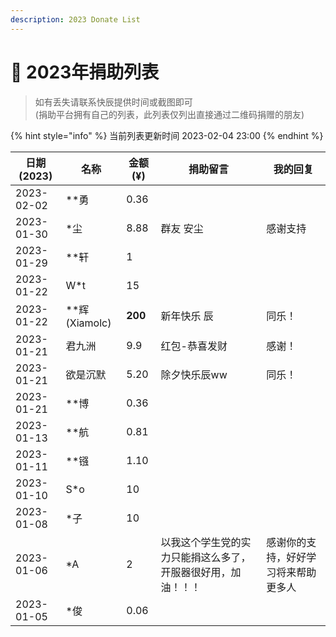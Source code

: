 ```yaml
---
description: 2023 Donate List
---
```


# 🐰 2023年捐助列表

> 如有丢失请联系快辰提供时间或截图即可\
> (捐助平台拥有自己的列表，此列表仅列出直接通过二维码捐赠的朋友)

{% hint style="info" %}
当前列表更新时间 2023-02-04 23:00
{% endhint %}

| 日期(2023)   | 名称             | 金额(¥)   | 捐助留言                           | 我的回复               |
| ---------- | -------------- | ------- | ------------------------------ | ------------------ |
| 2023-02-02 | \*\*勇          | 0.36    |                                |                    |
| 2023-01-30 | \*尘            | 8.88    | 群友 安尘                          | 感谢支持               |
| 2023-01-29 | \*\*轩          | 1       |                                |                    |
| 2023-01-22 | W\*t           | 15      |                                |                    |
| 2023-01-22 | \*\*辉(Xiamolc) | **200** | 新年快乐 辰                         | 同乐！                |
| 2023-01-21 | 君九洲            | 9.9     | 红包-恭喜发财                        | 感谢！                |
| 2023-01-21 | 欲是沉默           | 5.20    | 除夕快乐辰ww                        | 同乐！                |
| 2023-01-21 | \*\*博          | 0.36    |                                |                    |
| 2023-01-13 | \*\*航          | 0.81    |                                |                    |
| 2023-01-11 | \*\*镪          | 1.10    |                                |                    |
| 2023-01-10 | S\*o           | 10      |                                |                    |
| 2023-01-08 | \*子            | 10      |                                |                    |
| 2023-01-06 | \*A            | 2       | 以我这个学生党的实力只能捐这么多了，开服器很好用，加油！！！ | 感谢你的支持，好好学习将来帮助更多人 |
| 2023-01-05 | \*俊            | 0.06    |                                |                    |
